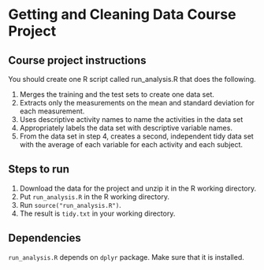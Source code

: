 # Getting and Cleaning Data Course Project

## Course project instructions

You should create one R script called run_analysis.R that does the following.

1. Merges the training and the test sets to create one data set.
2. Extracts only the measurements on the mean and standard deviation for each measurement.
3. Uses descriptive activity names to name the activities in the data set
4. Appropriately labels the data set with descriptive variable names.
5. From the data set in step 4, creates a second, independent tidy data set with the average of each variable for each activity and each subject.

## Steps to run

1. Download the data for the project and unzip it in the R working directory. 
2. Put ```run_analysis.R``` in the R working directory.
3. Run ```source("run_analysis.R")```.
4. The result is ```tidy.txt``` in your working directory.

## Dependencies

```run_analysis.R``` depends on ```dplyr``` package. Make sure that it is installed.
